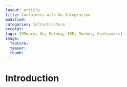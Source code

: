 ```yaml
---
layout: article
title: Containers with Go Integration
modified:
categories: Infrastructure
excerpt: 
tags: [VMware, Go, Golang, IDE, Docker, Containers]
image:
  feature: 
  teaser:
  thumb:
---
```


# Introduction
